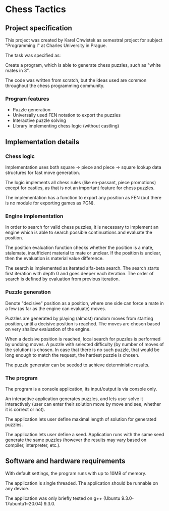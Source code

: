 # Chess Tactics

## Project specification

This project was created by Karel Chwistek as semestral project for subject "Programming I" at Charles University in Prague.

The task was specified as:

Create a program, which is able to generate chess puzzles, such as "white mates in 3".

The code was written from scratch, but the ideas used are common throughout the chess programming community.

### Program features

 - Puzzle generation
 - Universally used FEN notation to export the puzzles
 - Interactive puzzle solving
 - Library implementing chess logic (without castling)

## Implementation details

### Chess logic

Implementation uses both square -> piece and piece -> square lookup data structures for fast move generation.

The logic implements all chess rules (like en-passant, piece promotions) except for castles, as that is not an important feature for chess puzzles.

The implementation has a function to export any position as FEN (but there is no module for exporting games as PGN).

### Engine implementation

In order to search for valid chess puzzles, it is necessary to implement an engine which is able to search possible continuations and evaluate the position.

The position evaluation function checks whether the position is a mate, stalemate, insufficient material to mate or unclear. If the position is unclear, then the evaluation is material value difference.

The search is implemented as iterated alfa-beta search. The search starts first iteration with depth 0 and goes deeper each iteration. The order of search is defined by evaluation from previous iteration.

### Puzzle generation

Denote "decisive" position as a position, where one side can force a mate in a few (as far as the engine can evaluate) moves.

Puzzles are generated by playing (almost) random moves from starting position, until a decisive position is reached. The moves are chosen based on very shallow evaluation of the engine.

When a decisive position is reached, local search for puzzles is performed by undoing moves. A puzzle with selected difficulty (by number of moves of the solution) is chosen. In case that there is no such puzzle, that would be long enough to match the request, the hardest puzzle is chosen.

The puzzle generator can be seeded to achieve deterministic results.

### The program

The program is a console application, its input/output is via console only.

An interactive application generates puzzles, and lets user solve it interactively (user can enter their solution move by move and see, whether it is correct or not).

The application lets user define maximal length of solution for generated puzzles.

The application lets user define a seed. Application runs with the same seed generate the same puzzles (however the results may vary based on compiler, interpreter, etc.).

## Software and hardware requirements

With default settings, the program runs with up to 10MB of memory.

The application is single threaded. The application should be runnable on any device.

The application was only briefly tested on g++ (Ubuntu 9.3.0-17ubuntu1~20.04) 9.3.0.